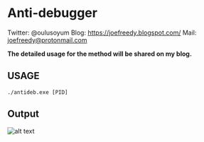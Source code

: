 # Anti-debugger

Twitter: @oulusoyum
Blog: https://joefreedy.blogspot.com/
Mail: joefreedy@protonmail.com

<b>The detailed usage for the method will be shared on my blog.</b>


## USAGE

```
./antideb.exe [PID] 
```

## Output

![alt text](https://github.com/Joefreedy/Anti-debugger-/blob/master/beforeafteroutput.PNG "Output")

